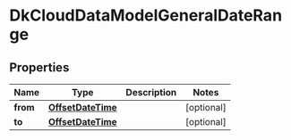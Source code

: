 
# DkCloudDataModelGeneralDateRange

## Properties
Name | Type | Description | Notes
------------ | ------------- | ------------- | -------------
**from** | [**OffsetDateTime**](OffsetDateTime.md) |  |  [optional]
**to** | [**OffsetDateTime**](OffsetDateTime.md) |  |  [optional]



